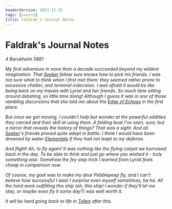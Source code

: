 ```yaml
---
headerVersion: 2023.11.25
tags: [source]
title: Faldrak's Journal Notes
---
```

# Faldrak's Journal Notes

*4 Barukhelm 5881*

*My first adventure in more than a decade succeeded beyond my wildest imagination. That [Seeker](<../../../people/pcs/dunmar-fellowship/seeker.md>) fellow sure knows how to pick his friends. I was not sure what to think when I first met them: they seemed rather prone to excessive chatter, and terminal indecision. I was afraid it would be like being back on my travels with Lyrial and her friends. So much time sitting around debating, so little time doing! Although I guess it was in one of those rambling discursions that she told me about the [Edge of Echoes](<../../../gazetteer/western-green-sea/cymea/edge-of-echoes.md>) in the first place.*

*But once we got moving, I couldn't help but wonder at the powerful oddities they carried and their skill at using them. A folding boat I've seen, sure; but a mirror that reveals the history of things? That was a sight. And all [Seeker](<../../../people/pcs/dunmar-fellowship/seeker.md>)'s friends proved quite adept in battle: I think I would have been drowned by water [Elementals](<../../../species/extraplanar/elementals.md>) if they had not leapt to my defense.*

*And flight! Ah, to fly again! It was nothing like the flying carpet we borrowed back in the day. To be able to think and just go where you wished it - truly something else. Somehow the fey step trick I learned from Lyrial feels cheap in comparison now.*

*Of course, my goal was to make my dear Pebblepeep fly, and I can't believe how successful I was! I surprise even myself sometimes, ha ha. All the hard work outfitting this ship (oh, this ship! I wonder if they'll let me stay, or maybe even fly it some day?) was well worth it.*

*It will be hard going back to life in [Tollen](<../../../gazetteer/greater-sembara/tollen/tollen.md>) after this.*